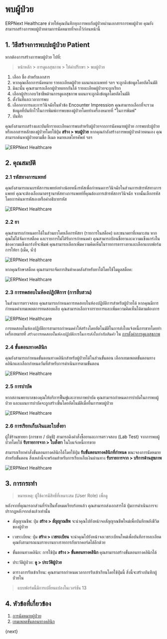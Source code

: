 <!-- add-breadcrumbs -->

# พบผู้ป่วย

ERPNext Healthcare ช่วยให้คุณบันทึกทุกการพบกับผู้ป่วยผ่านเอกสารการพบผู้ป่วย คุณยังสามารถสร้างการพบผู้ป่วยตามการนัดหมายที่จองไว้ก่อนหน้านี้

## 1. วิธีสร้างการพบปะผู้ป่วย Patient

หากต้องการสร้างการพบผู้ป่วย ไปที่:

> หน้าหลัก > การดูแลสุขภาพ > ให้คำปรึกษา > พบผู้ป่วย

1. เลือก ชื่อ สำหรับเอกสาร
2. หากคุณเลือกการนัดหมาย รายละเอียดผู้ป่วย แผนกและแพทย์ ฯลฯ จะถูกดึงข้อมูลโดยอัตโนมัติ
3. มิฉะนั้น คุณสามารถเลือกผู้ป่วยแยกกันได้ รายละเอียดผู้ป่วยจะถูกเรียก
4. เลือกผู้ประกอบวิชาชีพด้านการดูแลสุขภาพ แผนกจะถูกดึงข้อมูลโดยอัตโนมัติ
5. ตั้งวันที่และเวลาการพบ
6. เลือกอาการและการวินิจฉัยในหัวข้อ Encounter Impression คุณสามารถเลือกที่จะรวมข้อมูลที่บันทึกไว้ในการพิมพ์การพบของผู้ป่วยโดยทำเครื่องหมายที่ "ในการพิมพ์"
7. บันทึก

คุณยังสามารถสร้างและบันทึกรายละเอียดการพบสำหรับผู้ป่วยจากการนัดหมายผู้ป่วย การพบปะผู้ป่วย หรือเอกสารหลักของผู้ป่วยโดยใช้ปุ่ม **สร้าง > พบผู้ป่วย**
หากคุณกำลังสร้างการพบผู้ป่วยด้วยตนเอง คุณสามารถค้นหาผู้ป่วยตามชื่อ อีเมล หมายเลขโทรศัพท์ ฯลฯ

<img class="screenshot" alt="ERPNext Healthcare" src="{{docs_base_url}}/assets/img/healthcare/patient_encounter_1.png">

## 2. คุณสมบัติ

### 2.1 รหัสทางการแพทย์

คุณยังสามารถแนบรหัสการแพทย์อย่างน้อยหนึ่งรหัสเพื่อกำหนดการวินิจฉัยในส่วนการเข้ารหัสทางการแพทย์ คุณจะต้องเลือกมาตรฐานรหัสทางการแพทย์ที่คุณต้องการเข้ารหัสการวินิจฉัย จากนั้นเลือกรหัสโดยการค้นหารหัสเองหรือคำอธิบายรหัส

<img class="screenshot" alt="ERPNext Healthcare" src="{{docs_base_url}}/assets/img/healthcare/encounter_4.png">

### 2.2 ยา

คุณสามารถกำหนดยาได้ในส่วนยาโดยเลือกรหัสยา (รายการในสต็อค) และขนาดยาที่เหมาะสม หากคุณไม่ได้จัดการสต็อค และรายการไม่ได้รับการกำหนดค่า คุณสามารถป้อนชื่อยาและความแข็งแกร่งในช่องความแข็งแกร่งที่จะพิมพ์ คุณสามารถเลือกเพิ่มความคิดเห็นในรายการตารางยาและเลือกแบบฟอร์มการให้ยา (เม็ด, น้ำ)

<img class="screenshot" alt="ERPNext Healthcare" src="{{docs_base_url}}/assets/img/healthcare/encounter_medication.png">

หากคุณรักษาสต็อค คุณสามารถจัดการสินค้าคงคลังสำหรับยาได้โดยใช้โมดูลสต็อค:

<img class="screenshot" alt="ERPNext Healthcare" src="{{docs_base_url}}/assets/img/healthcare/healthcare-inventory.png">

### 2.3 การทดสอบในห้องปฏิบัติการ (การสืบสวน)

ในส่วนการตรวจสอบ คุณสามารถกำหนดการทดสอบในห้องปฏิบัติการสำหรับผู้ป่วยได้ หากคุณมีการกำหนดค่าเทมเพลตการทดสอบแล็บ คุณสามารถเลือกจากรายการและเพิ่มความคิดเห็นได้ตามต้องการ

<img class="screenshot" alt="ERPNext Healthcare" src="{{docs_base_url}}/assets/img/healthcare/encounter_investigation.png">

การทดสอบในห้องปฏิบัติการสามารถกำหนดค่าให้สร้างโดยอัตโนมัติในการส่งใบแจ้งหนี้การขายโดยทำเครื่องหมายที่ _สร้างการทดสอบในห้องปฏิบัติการในการส่งใบกำกับสินค้า_ ใน [การตั้งค่าการดูแลสุขภาพ](/docs/user/manual/th/healthcare/healthcare_settings)

### 2.4 ขั้นตอนทางคลินิก

คุณยังสามารถกำหนดขั้นตอนทางคลินิกสำหรับผู้ป่วยได้ในส่วนขั้นตอน เลือกเทมเพลตขั้นตอนทางคลินิกและเลือกกำหนดวันที่สำหรับการดำเนินการตามขั้นตอน

<img class="screenshot" alt="ERPNext Healthcare" src="{{docs_base_url}}/assets/img/healthcare/encounter_procedures.png">

### 2.5 การบำบัด

หากสถานพยาบาลของคุณให้บริการฟื้นฟูและกายภาพบำบัด คุณสามารถกำหนดการบำบัดในการพบผู้ป่วย และแผนการบำบัดจะถูกสร้างขึ้นโดยอัตโนมัติเมื่อยื่นการพบผู้ป่วย

<img class="screenshot" alt="ERPNext Healthcare" src="{{docs_base_url}}/assets/img/healthcare/therapy-encounter.jpg">

### 2.6 การเรียกเก็บเงินและใบสั่งยา

ผู้ใช้ร้านขายยา (การขาย / บัญชี) สามารถดึงคำสั่งซื้อยาและการตรวจสอบ (Lab Test) จากการพบผู้ป่วยโดยใช้ **รับรายการจาก > ใบสั่งยา** ในใบแจ้งหนี้การขาย

สามารถเรียกคำสั่งขั้นตอนทางคลินิกได้โดยใช้ปุ่ม **รับขั้นตอนทางคลินิกที่กำหนด** ขณะจองการนัดหมายสำหรับขั้นตอน สิ่งเหล่านี้จะพร้อมสำหรับการเรียกเก็บเงินผ่านทาง **รับรายการจาก > บริการด้านสุขภาพ**

<img class="screenshot" alt="ERPNext Healthcare" src="{{docs_base_url}}/assets/img/healthcare/prescription.png">

## 3. การกระทำ

> หมายเหตุ: ผู้ใช้ควรมีสิทธิ์ที่เหมาะสม (User Role) เพื่อดู

หลังจากที่คุณกรอกส่วนที่จำเป็นทั้งหมดเรียบร้อยแล้ว คุณสามารถส่งเอกสารได้ ปุ่มการดำเนินการจะปรากฏหลังจากส่งแล้วเท่านั้น

  * สัญญาณชีพ: ปุ่ม **สร้าง > สัญญาณชีพ** จะนำคุณไปยังหน้าจอสัญญาณชีพใหม่เพื่อบันทึกพลังชีวิตของผู้ป่วย

  * เวชระเบียน: ปุ่ม **สร้าง > เวชระเบียน** จะนำคุณไปยังหน้าจอเวชระเบียนใหม่เพื่อบันทึกรายละเอียด คุณยังสามารถแนบรายงานบางรายการกับเรกคอร์ดได้อีกด้วย

  * ขั้นตอนทางคลินิก: การใช้ปุ่ม **สร้าง > ขั้นตอนทางคลินิก** คุณสามารถสร้างขั้นตอนทางคลินิกได้

  * ประวัติผู้ป่วย: **ดู > ประวัติผู้ป่วย**

  * ตารางการรับเข้าเรียน: คุณสามารถกำหนดเวลาการรับเข้าเรียนโดยใช้ปุ่มนี้ สิ่งนี้จะสร้างบันทึกผู้ป่วยใน

> แบบฟอร์มนี้มีการเปลี่ยนแปลงในเวอร์ชัน 13

## 4. หัวข้อที่เกี่ยวข้อง

1. [การนัดหมายผู้ป่วย](/docs/user/manual/th/healthcare/patient_appointment)
1. [เทมเพลตขั้นตอนทางคลินิก](/docs/user/manual/th/healthcare/clinical_procedure_template)

{next}
